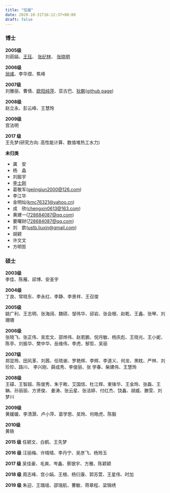 ```yaml
---
title: "往届"
date: 2020-10-31T16:12:37+08:00
draft: false
---
```


### 博士
**2005级**  
刘茹娟、[王珏](http://www.cnic.cas.cn/sourcedb_cnic_cas/zw/zjrc/xwgg/202107/t20210702_6125763.html)、
[张纪林](http://cbs.hdu.edu.cn/2020/0622/c2588a109906/page.htm)、
[张晓明](https://xxxy.web.hebust.edu.cn/jyjx/yjsjy/ssjy/zhangxiaoming.htm)

**2006级**  
[翁彧](https://xingong.muc.edu.cn/info/1051/1150.htm)、李华煜、焦峰

**2007级**  
刘雅丽、曹倩、[欧阳纯萍](http://jsjxy.usc.edu.cn/info/2022/4741.htm)、亚古巴、[狄鹏](https://www.cse.unsw.edu.au/~pengd/)([github page](https://pengd.github.io/cv/))

**2008级**  
赵立永、彭云峰、王慧玲

**2009级**  
宫法明

**2017 级**  
王先梦(研究方向: 高性能计算、数值堆热工水力)

**未归类**
- 龚　安
- 杨　晶
- 刘振宇
- [李士刚](https://shigangli.github.io)
- 葛敬军(gejingjun2000@126.com)
- 李江华
- 金明灿(kmc76321@yahoo.cn)
- 成　欣(chengxin0613@163.com)
- 黄建一(728684087@qq.com)
- 要曙财(728684087@qq.com)
- 刘　歆(ustb.liuxin@gmail.com)
- 胡颖
- 许文文
- 方明哲

### 硕士
**2003级**  
李佳、陈雁、邱博、安圣宇

**2004级**  
丁良、常晓东、李永红、李静、李景祥、王召俊

**2005级**   
姚广利、王志明、张海阔、魏硕、邹伟华、邱岩、张会根、赵乾、王鑫、张琴、刘珊珊

**2006级**  
张晓飞、张正伟、吴宏文、邵烨伟、赵若鹏、倪月敏、杨庆彪、王晓光、王小妮、陈亭、刘振华、樊中华、岳维伟、李虎、郜哲、吴丽

**2007级**  
郑显玲、田风革、刘茜、任晓谢、罗艳辉、李辉、李道义、何龙、黑眈、严林、刘珍珍、路川、 李兴刚、薛成秀、李俊丽、张 学春、柴建伟、王慧玲

**2008级**  
王礞、王智超、陈俊秀、朱于畋、艾国信、杜江辉、束锋华、王金玲、张磊、王聃、孙丽丽、方贤俊、 姜涛、张云星、张洁婷、付红杰、饶鑫、胡威、滕雯、刘梦川

**2009级**  
黄媛媛、李清灏、卢小萍、苗学思、吴玲、何皓虎、陈毅

**2010级**  
黄轶

<!-- 中间未维护，可能信息未知 -->
**2015 级**
任颖文、白鹤、王先梦

**2016 级**
汪丽梅、许晴晴、李丹宁、吴彦飞、杨玲玉

**2017 级**
吴佳豪、毛爽、岑鑫、蔡银宇、方雅、陈颖颖

**2018 级**
周志峰、宫小娟、王根、杨衍康、郭苏萱、王星伟、时加

**2019 级**
朱迎、王璐瑶、邵瑞航、曹敏、蒋章程、梁锦绣
